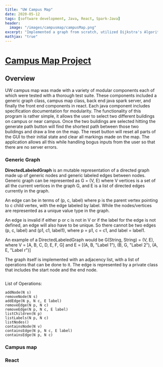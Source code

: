 ```yaml
---
title: "UW Campus Map"
date: 2020-05-12
tags: [software development, Java, React, Spark-Java]
header:
  image: "/images/campusmap/campusMap.png"
excerpt: "Implemented a graph from scratch, utilized Dijkstra's Algorithmto find Shortest path between two locations at UW"
mathjax: "true"
---
```


# [Campus Map Project](https://github.com/mulepati/campusMap)

## Overview

UW campus map was made with a variety of modular components each of which were tested with a thorough test suite. These components included a generic graph class, campus map class, back end java spark server, and finally the front end components in react. Each java component includes specification documentation for modularity. The functionality of this program is rather simple, it allows the user to select two different buildings on campus or near campus. Once the two buildings are selected hitting the generate path button will find the shortest path between those two buildings and draw a line on the map. The reset button will reset all parts of the GUI to their initial state and clear all markings made on the map. The application allows all this while handling bogus inputs from the user so that there are no server errors.

### Generic Graph

**DirectedLabeledGraph** is an mutable representation of a directed graph made up of generic nodes and generic labeled edges between nodes. Generic graph can be represented as G = (V, E) where V vertices is a set of all the current vertices in the graph G, and E is a list of directed edges currently in the graph.

An edge can be in terms of (p, c, label) where p is the parent vertex pointing to c child vertex, with the edge labeled by label. While the nodes/vertices are represented as a unique value type in the graph.

An edge is invalid if either p or c is not in V or if the label for the edge is not defined, an edge will also have to be unique. So there cannot be two edges (p, c, label) and (p1, c1, label1), where p = p1, c = c1, and label = label1.
 
An example of a DirectedLabeledGraph would be G(String, String) = (V, E), where V = [A, B, C, D, E, F, G] and E = [(A, B, "Label 1"), (B, G, "Label 2"), (A, E, "Label r")]
 
The graph itself is implemented with an adjacency list, with a list of operations that can be done to it. The edge is represented by a private class that includes the start node
and the end node.
```    private HashMap<N, HashSet<Edge>> e;
```

List of Operations:

```
addNode(N s)
removeNode(N s)
addEdge(N p, N c, E label)
removeEdge(N p, N c)
removeEdge(N p, N c, E label)
listChildren(N p)
listLabels(N p, N c)
listNodes()
containsNode(N v)
containsEdge(N p, N c, E label)
containsEdge(N p, N c)
```

### Campus map

### React

